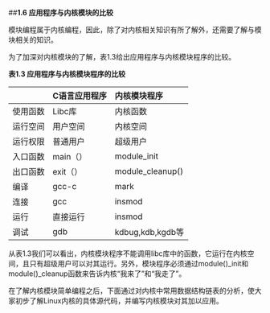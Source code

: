 ##**1.6 应用程序与内核模块的比较**

模块编程属于内核编程，因此，除了对内核相关知识有所了解外，还需要了解与模块相关的知识。

为了加深对内核模块的了解，表1.3给出应用程序与内核模块程序的比较。

   **表1.3 应用程序与内核模块程序的比较**

| 		|C语言应用程序|内核模块程序|
|:------ | :------- |  :------|
|使用函数|Libc库|内核函数|
|运行空间|用户空间|内核空间|
|运行权限|普通用户|超级用户|
|入口函数|main（）|module_init|
|出口函数|exit（）|module_cleanup()|
|编译|gcc-c|mark|
|连接|gcc|insmod|
|运行|直接运行|insmod|
|调试|gdb|kdbug,kdb,kgdb等|


从表1.3我们可以看出，内核模块程序不能调用libc库中的函数，它运行在内核空间，且只有超级用户可以对其运行。另外，模块程序必须通过module()\_init和module()\_cleanup函数来告诉内核“我来了”和“我走了”。

在了解内核模块简单编程之后，下面通过对内核中常用数据结构链表的分析，使大家初步了解Linux内核的具体源代码，并编写内核模块对其加以应用。

